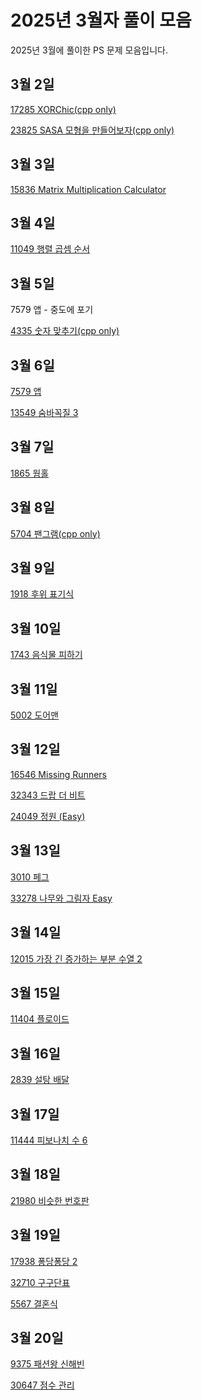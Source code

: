 # 2025년 3월자 풀이 모음

2025년 3월에 풀이한 PS 문제 모음입니다.

## 3월 2일

[17285 XORChic(cpp only)](20250302/17285.cpp)

[23825 SASA 모형을 만들어보자(cpp only)](20250302/23825.cpp)

## 3월 3일

[15836 Matrix Multiplication Calculator](20250303/15836번-Matrix%20Multiplication%20Calculator.md)

## 3월 4일

[11049 행렬 곱셈 순서](20250304/11049번-행렬%20곱셈%20순서.md)

## 3월 5일

7579 앱 - 중도에 포기

[4335 숫자 맞추기(cpp only)](20250305/4335.cpp)

## 3월 6일

[7579 앱](20250306/7579번-앱.md)

[13549 숨바꼭질 3](20250306/13549번-숨바꼭질%203.md)

## 3월 7일

[1865 웜홀](20250307/1865번-웜홀.md)

## 3월 8일

[5704 팬그램(cpp only)](20250308/5704.cpp)

## 3월 9일

[1918 후위 표기식](20250309/1918번-후위%20표기식.md)

## 3월 10일

[1743 음식물 피하기](20250310/1743번-음식물%20피하기.md)

## 3월 11일

[5002 도어맨](20250311/5002번-도어맨.md)

## 3월 12일

[16546 Missing Runners](20250312/16546번-Missing%20Runners.md)

[32343 드랍 더 비트](20250312/32343번-드랍%20더%20비트.md)

[24049 정원 (Easy)](<20250312/24049번-정원%20(Easy).md>)

## 3월 13일

[3010 페그](20250313/3010번-페그.md)

[33278 나무와 그림자 Easy](20250313/33278번-나무와%20그림자%20easy.md)

## 3월 14일

[12015 가장 긴 증가하는 부분 수열 2](20250314/12015번-가장%20긴%20증가하는%20부분%20수열%202.md)

## 3월 15일

[11404 플로이드](20250315/11404번-플로이드.md)

## 3월 16일

[2839 설탕 배달](20250316/2839번-설탕%20배달.md)

## 3월 17일

[11444 피보나치 수 6](20250317/11444번-피보나치%20수%206.md)

## 3월 18일

[21980 비슷한 번호판](20250318/21980번-비슷한%20번호판.md)

## 3월 19일

[17938 퐁당퐁당 2](20250319/17938번-퐁당퐁당%202.md)

[32710 구구단표](20250319/32710번-구구단표.md)

[5567 결혼식](20250319/5567번-결혼식.md)

## 3월 20일

[9375 패션왕 신해빈](20250320/9375번-패션왕%20신해빈.md)

[30647 점수 관리](20250320/30647번-점수%20관리.md)
